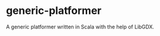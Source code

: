 generic-platformer
==================

A generic platformer written in Scala with the help of LibGDX.

